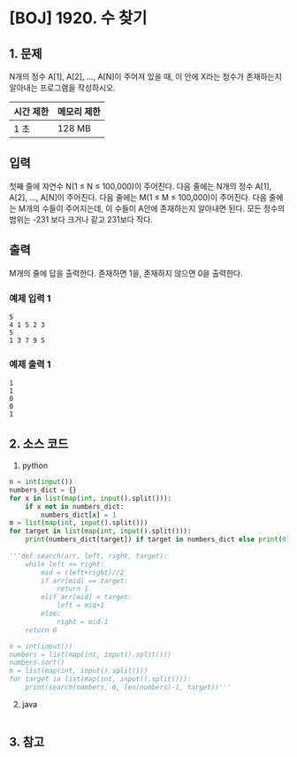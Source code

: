 # [BOJ] 1920. 수 찾기

## 1. 문제

N개의 정수 A[1], A[2], …, A[N]이 주어져 있을 때, 이 안에 X라는 정수가 존재하는지 알아내는 프로그램을 작성하시오.


| 시간 제한 | 메모리 제한 |
|:------|:-------| 
| 1 초   | 128 MB |


## 입력

첫째 줄에 자연수 N(1 ≤ N ≤ 100,000)이 주어진다. 다음 줄에는 N개의 정수 A[1], A[2], …, A[N]이 주어진다. 다음 줄에는 M(1 ≤ M ≤ 100,000)이 주어진다. 다음 줄에는 M개의 수들이 주어지는데, 이 수들이 A안에 존재하는지 알아내면 된다. 모든 정수의 범위는 -231 보다 크거나 같고 231보다 작다.


## 출력

M개의 줄에 답을 출력한다. 존재하면 1을, 존재하지 않으면 0을 출력한다.

### 예제 입력 1

```
5
4 1 5 2 3
5
1 3 7 9 5
```

### 예제 출력 1

```
1
1
0
0
1
```


## 2. 소스 코드

1. python

```python
n = int(input())
numbers_dict = {}
for x in list(map(int, input().split())):
    if x not in numbers_dict:
        numbers_dict[x] = 1
m = list(map(int, input().split()))
for target in list(map(int, input().split())):
    print(numbers_dict[target]) if target in numbers_dict else print(0)
    
'''def search(arr, left, right, target):
    while left <= right:
        mid = (left+right)//2
        if arr[mid] == target:
            return 1
        elif arr[mid] < target:
            left = mid+1
        else:
            right = mid-1
    return 0

n = int(input())
numbers = list(map(int, input().split()))
numbers.sort()
m = list(map(int, input().split()))
for target in list(map(int, input().split())):
    print(search(numbers, 0, len(numbers)-1, target))'''

```

2. java

```java

```


## 3. 참고

```

```



